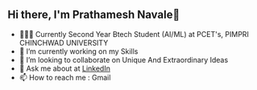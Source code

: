 ## Hi there, I'm Prathamesh Navale👋

<!--
**navalepratham18/navalepratham18** is a ✨ _special_ ✨ repository because its `README.md` (this file) appears on your GitHub profile.

Here are some ideas to get you started:-->

- 👨🏽‍🎓 Currently Second Year Btech Student (AI/ML) at PCET's, PIMPRI CHINCHWAD UNIVERSITY
- 🔭 I’m currently working on my Skills
- 👯 I’m looking to collaborate on Unique And Extraordinary Ideas
- 💬 Ask me about at [LinkedIn](https://www.linkedin.com/in/prathamesh-navale-39a8172aa/)
- 📫 How to reach me : Gmail
<!--- 🤔 I’m looking for help with ...-->
<!-- 🌱 I’m currently learning ...-->

